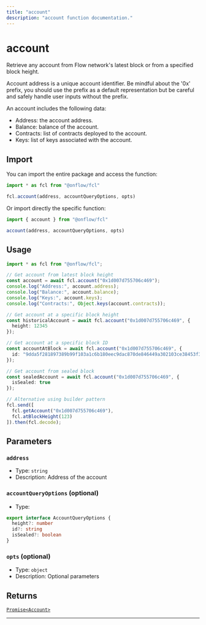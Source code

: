 ```yaml
---
title: "account"
description: "account function documentation."
---
```


<!-- THIS DOCUMENT IS AUTO-GENERATED FROM [onflow/fcl/../sdk/src/account/account.ts](https://github.com/onflow/fcl-js/tree/master/packages/fcl/../sdk/src/account/account.ts). DO NOT EDIT MANUALLY -->

# account

Retrieve any account from Flow network's latest block or from a specified block height.

Account address is a unique account identifier. Be mindful about the '0x' prefix, you should use the prefix as a default representation but be careful and safely handle user inputs without the prefix.

An account includes the following data:
- Address: the account address.
- Balance: balance of the account.
- Contracts: list of contracts deployed to the account.
- Keys: list of keys associated with the account.

## Import

You can import the entire package and access the function:

```typescript
import * as fcl from "@onflow/fcl"

fcl.account(address, accountQueryOptions, opts)
```

Or import directly the specific function:

```typescript
import { account } from "@onflow/fcl"

account(address, accountQueryOptions, opts)
```

## Usage

```typescript
import * as fcl from "@onflow/fcl";

// Get account from latest block height
const account = await fcl.account("0x1d007d755706c469");
console.log("Address:", account.address);
console.log("Balance:", account.balance);
console.log("Keys:", account.keys);
console.log("Contracts:", Object.keys(account.contracts));

// Get account at a specific block height
const historicalAccount = await fcl.account("0x1d007d755706c469", {
  height: 12345
});

// Get account at a specific block ID
const accountAtBlock = await fcl.account("0x1d007d755706c469", {
  id: "9dda5f281897389b99f103a1c6b180eec9dac870de846449a302103ce38453f3"
});

// Get account from sealed block
const sealedAccount = await fcl.account("0x1d007d755706c469", {
  isSealed: true
});

// Alternative using builder pattern
fcl.send([
  fcl.getAccount("0x1d007d755706c469"),
  fcl.atBlockHeight(123)
]).then(fcl.decode);
```

## Parameters

### `address` 


- Type: `string`
- Description: Address of the account

### `accountQueryOptions` (optional)


- Type: 
```typescript
export interface AccountQueryOptions {
  height?: number
  id?: string
  isSealed?: boolean
}
```

### `opts` (optional)


- Type: `object`
- Description: Optional parameters


## Returns

[`Promise<Account>`](../types#account)


---